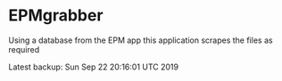 # EPMgrabber
Using a database from the EPM app this application scrapes the files as required


Latest backup: Sun Sep 22 20:16:01 UTC 2019
